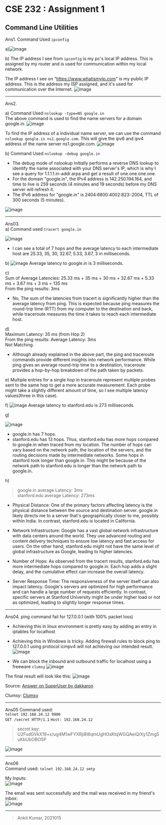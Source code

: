 # CSE 232 : Assignment 1
## Command Line Utilities

Ans1. Command Used `ipconfig` 

a)![image](Images/ipconfig.jpg)

b) The IP address I see from `ipconfig` is my pc's local IP address. This is assigned by my router and is used for communication within my local network.

The IP address I see on "https://www.whatismyip.com" is my public IP address. This is the address my ISP assigned, and it's used for communication over the Internet.
![image](Images/ipconfigb.jpg)

---

Ans2. 

a) Command Used `nslookup -type=NS google.in`  
The above command is used to find the name servers for a domain google.in. 
![image](Images/nslookup.jpg)

To find the IP address of a individual name server, we can use the command `nslookup google.in ns1.google.com`. This will give the ipv6 and ipv4 address of the name server ns1.google.com.
![image](Images/nslookup1.jpg)

b) Command Used `nslookup -debug google.in`

- The debug mode of nslookup initially performs a reverse DNS lookup to identify the name associated with your DNS server's IP, which is why I  see a query for 1.1.1.1.in-addr.arpa and get a result of one.one.one.one.  
- For the domain "google.in", the IPv4 address is 142.250.194.164, and time to live is 259 seconds (4 minutes and 19 seconds) before my DNS server will refresh it.  
- The IPv6 address for "google.in" is 2404:6800:4002:823::2004, TTL of 300 seconds (5 minutes).

![image](Images/nslookup2.jpg)

---

Ans03.   
a) Command used `tracert google.in`

![image](Images/tracert.jpg)

- I can see a total of 7 hops and the average latency to each intermediate host are 25.33, 35, 30, 32.67, 5.33, 3.67, 3 in milliseconds.

b) ![image](Images/ping.jpg)
Average latency to google.in is 3 milliseconds.

c)  
Sum of Average Latencies: 25.33 ms + 35 ms + 30 ms + 32.67 ms + 5.33 ms + 3.67 ms + 3 ms = 135 ms  
From the ping results: 3ms
- No, The sum of the latencies from tracert is significantly higher than the average latency from ping. This is expected because ping measures the round-trip time (RTT) from my computer to the destination and back, while traceroute measures the time it takes to reach each intermediate host.

d)  
Maximum Latency: 35 ms (from Hop 2)  
From the ping results:
Average Latency: 3ms  
Not Matching.
- Although already explained in the above part, the ping and traceroute commands provide different insights into network performance. While ping gives an average round-trip time to a destination, traceroute provides a hop-by-hop breakdown of the path taken by packets.   

e) Multiple entries for a single hop in traceroute represent multiple probes sent to the same hop to get a more accurate measurement. Each probe might take a slightly different amount of time, so I see multiple latency values(three in this case).

f) 
![image](Images/ping_standford.jpg)
Average latency to stanford.edu is 273 milliseconds.

g)

![image](Images\tracert_stanford.jpg)  
- google.in has 7 hops.
- stanford.edu has 13 hops.
Thus, stanford.edu has more hops compared to google.in when traced from my location. The number of hops can vary based on the network path, the location of the servers, and the routing decisions made by intermediate networks. Some hops in stanford took longer than google.in. This might be because of the network path to stanford.edu is longer than the network path to google.in.

h)  
>google.in average Latency: 3ms  
>stanford.edu average Latency: 273ms

- Physical Distance: One of the primary factors affecting latency is the physical distance between the source and destination server. google.in likely directs me to a server that's geographically closer to me, possibly within India. In contrast, stanford.edu is located in California.

- Network Infrastructure: Google has a vast global network infrastructure with data centers around the world. They use advanced routing and content delivery techniques to ensure low latency and fast access for users. On the other hand, stanford.edu might not have the same level of global infrastructure as Google, leading to higher latencies.

- Number of Hops: As observed from the tracert results, stanford.edu has more intermediate hops compared to google.in. Each hop adds a slight delay, and the cumulative effect can increase the overall latency.

- Server Response Time: The responsiveness of the server itself can also impact latency. Google's servers are optimized for high performance and can handle a large number of requests efficiently. In contrast, specific servers at Stanford University might be under higher load or not as optimized, leading to slightly longer response times.

---

Ans04. ping command fail for 127.0.0.1 (with 100% packet loss)

- Achieving this in linux environment is pretty easy by adding an entry in iptables for localhost

- Achieving this in Windows is tricky. Adding firewall rules to block ping to 127.0.0.1 using protocol icmpv4 will not achieving our intended result.
![image](Images/blockip.jpg)

- We can block the inbound and outbound traffic for localhost using a freeware `clumsy` 
![image](Images/clumsy.jpg)

The final result will look like this:
![image](Images/blocklocalhost.jpg)

Source: [Answer on SuperUser by dakkaron](https://superuser.com/questions/1118881/how-do-you-disable-the-loopback-device-windows-10)

Clumsy: [Clumsy](https://github.com/jagt/clumsy)

---

Ans05
Command used:  
`telnet 192.168.24.12 9900`  
`GET /secret HTTP/1.1`
`Host: 192.168.24.12`

>secret key: U2FsdGVkX19+x/ug4M1wFYXRji8I6qmUgHOsKtqWGQAeiQ/Xy1Zmg5uKbUbOBO5P

![image](Images/05_secretkey.jpg)  


--- 
Ans06  
Command used: `telnet 192.168.24.12 smtp`  

My Inputs:  
![image](Images/06_input.jpg)

The email was sent successfully and the mail was received in my friend's inbox:  
![image](Images/06_mail.jpg)

---

>Ankit Kumar, 2021015



